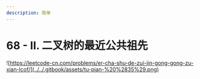 ```yaml
---
description: 简单
---
```


# 68 - II. 二叉树的最近公共祖先

![https://leetcode-cn.com/problems/er-cha-shu-de-zui-jin-gong-gong-zu-xian-lcof/](../../.gitbook/assets/tu-pian-%20%2835%29.png)

